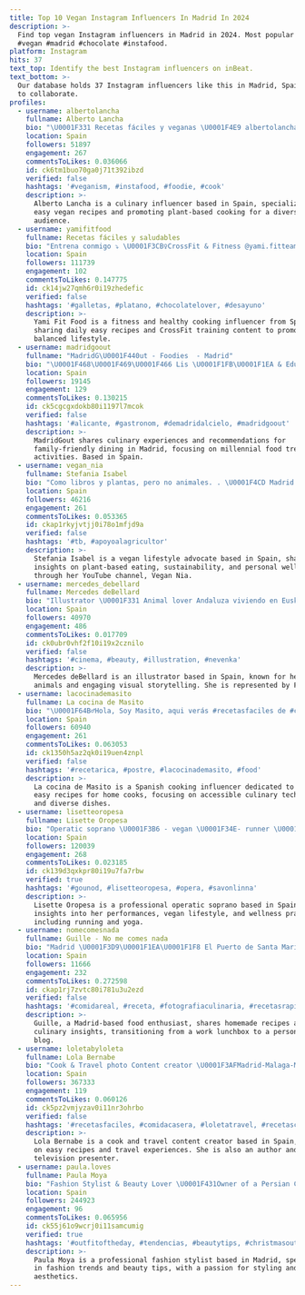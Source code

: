 ```yaml
---
title: Top 10 Vegan Instagram Influencers In Madrid In 2024
description: >-
  Find top vegan Instagram influencers in Madrid in 2024. Most popular hashtags:
  #vegan #madrid #chocolate #instafood.
platform: Instagram
hits: 37
text_top: Identify the best Instagram influencers on inBeat.
text_bottom: >-
  Our database holds 37 Instagram influencers like this in Madrid, Spain for you
  to collaborate.
profiles:
  - username: albertolancha
    fullname: Alberto Lancha
    bio: "\U0001F331 Recetas fáciles y veganas \U0001F4E9 albertolancha@nativetalents.es"
    location: Spain
    followers: 51897
    engagement: 267
    commentsToLikes: 0.036066
    id: ck6tm1buo70ga0j71t392ibzd
    verified: false
    hashtags: '#veganism, #instafood, #foodie, #cook'
    description: >-
      Alberto Lancha is a culinary influencer based in Spain, specializing in
      easy vegan recipes and promoting plant-based cooking for a diverse
      audience.
  - username: yamifitfood
    fullname: Recetas fáciles y saludables
    bio: "Entrena conmigo ⤵️ \U0001F3CB️‍♀️CrossFit & Fitness @yami.fitteam \U0001F3A5Todos los días recetas en stories."
    location: Spain
    followers: 111739
    engagement: 102
    commentsToLikes: 0.147775
    id: ck14jw27qmh6r0i19zhedefic
    verified: false
    hashtags: '#galletas, #platano, #chocolatelover, #desayuno'
    description: >-
      Yami Fit Food is a fitness and healthy cooking influencer from Spain,
      sharing daily easy recipes and CrossFit training content to promote a
      balanced lifestyle.
  - username: madridgoout
    fullname: "MadridG\U0001F440ut - Foodies  - Madrid"
    bio: "\U0001F468‍\U0001F469‍\U0001F466 Lis \U0001F1FB\U0001F1EA & Edu \U0001F1EA\U0001F1E6 Experiencias gastronómicas millennials Dónde comer y qué hacer en #Madrid \U0001F374 #Foodies \U0001F476\U0001F3FC#babyfriendly \U0001F4E9 Hola@madridgoout.com"
    location: Spain
    followers: 19145
    engagement: 129
    commentsToLikes: 0.130215
    id: ck5cgcgxdokb80i1197l7mcok
    verified: false
    hashtags: '#alicante, #gastronom, #demadridalcielo, #madridgoout'
    description: >-
      MadridGout shares culinary experiences and recommendations for
      family-friendly dining in Madrid, focusing on millennial food trends and
      activities. Based in Spain.
  - username: vegan_nia
    fullname: Stefania Isabel
    bio: "Como libros y plantas, pero no animales. . \U0001F4CD Madrid \U0001F1FB\U0001F1EA\U0001F1EA\U0001F1F8 \U0001F4F8 YouTube: Vegan Nia"
    location: Spain
    followers: 46216
    engagement: 261
    commentsToLikes: 0.053365
    id: ckap1rkyjvtjj0i78o1mfjd9a
    verified: false
    hashtags: '#tb, #apoyoalagricultor'
    description: >-
      Stefania Isabel is a vegan lifestyle advocate based in Spain, sharing
      insights on plant-based eating, sustainability, and personal well-being
      through her YouTube channel, Vegan Nia.
  - username: mercedes_debellard
    fullname: Mercedes deBellard
    bio: "Illustrator \U0001F331 Animal lover Andaluza viviendo en Euskadi Represented by @folioart ✉️ hello@mercedesdebellard.net"
    location: Spain
    followers: 40970
    engagement: 486
    commentsToLikes: 0.017709
    id: ck0ubr0vhf2f10i19x2cznilo
    verified: false
    hashtags: '#cinema, #beauty, #illustration, #nevenka'
    description: >-
      Mercedes deBellard is an illustrator based in Spain, known for her love of
      animals and engaging visual storytelling. She is represented by Folio Art.
  - username: lacocinademasito
    fullname: La cocina de Masito
    bio: "\U0001F64B‍♂️Hola, Soy Masito, aqui verás #recetasfaciles de #cocina que todos podréis hacer en casa. ☎️lacocinademasito@gmail.com MI LIBRO DE COCINA ⬇️⬇️⬇️"
    location: Spain
    followers: 60940
    engagement: 261
    commentsToLikes: 0.063053
    id: ck1350h5az2qk0i19uen4znpl
    verified: false
    hashtags: '#recetarica, #postre, #lacocinademasito, #food'
    description: >-
      La cocina de Masito is a Spanish cooking influencer dedicated to sharing
      easy recipes for home cooks, focusing on accessible culinary techniques
      and diverse dishes.
  - username: lisetteoropesa
    fullname: Lisette Oropesa
    bio: "Operatic soprano \U0001F3B6 - vegan \U0001F34E- runner \U0001F3C3- yogi \U0001F64F Schedule here ⬇️"
    location: Spain
    followers: 120039
    engagement: 268
    commentsToLikes: 0.023185
    id: ck139d3qxkpr80i19u7fa7rbw
    verified: true
    hashtags: '#gounod, #lisetteoropesa, #opera, #savonlinna'
    description: >-
      Lisette Oropesa is a professional operatic soprano based in Spain, sharing
      insights into her performances, vegan lifestyle, and wellness practices
      including running and yoga.
  - username: nomecomesnada
    fullname: Guille - No me comes nada
    bio: "Madrid \U0001F3D9️\U0001F1EA\U0001F1F8 El Puerto de Santa María \U0001F3D6️ Cocinillas, #foodie o como quieras llamarlo \U0001F374\U0001F37D️ Del tupper del trabajo a tener un blog \U0001F4BB Mis recetas \U0001F53D\U0001F53D\U0001F53D"
    location: Spain
    followers: 11666
    engagement: 232
    commentsToLikes: 0.272598
    id: ckap1rj7zvtc80i781u3u2ezd
    verified: false
    hashtags: '#comidareal, #receta, #fotografiaculinaria, #recetasrapidas'
    description: >-
      Guille, a Madrid-based food enthusiast, shares homemade recipes and
      culinary insights, transitioning from a work lunchbox to a personal food
      blog.
  - username: loletabyloleta
    fullname: Lola Bernabe
    bio: "Cook & Travel photo Content creator \U0001F3AFMadrid-Malaga-Marbella Recetas y viajes www.loleta.es \U0001F4D6Mi libro Loleta by Loleta \U0001F4FATV Canal Cocina\U0001F4FBCOPE los lunes"
    location: Spain
    followers: 367333
    engagement: 119
    commentsToLikes: 0.060126
    id: ck5pz2vmjyzav0i11nr3ohrbo
    verified: false
    hashtags: '#recetasfaciles, #comidacasera, #loletatravel, #recetascaseras'
    description: >-
      Lola Bernabe is a cook and travel content creator based in Spain, focusing
      on easy recipes and travel experiences. She is also an author and
      television presenter.
  - username: paula.loves
    fullname: Paula Moya
    bio: "Fashion Stylist & Beauty Lover \U0001F431Owner of a Persian Cat \U0001F436 Shetland Ceo of @lepetitbypaulamoya \U0001F4CD Madrid ✉Contact: prpaulamoya@gmail.com"
    location: Spain
    followers: 244923
    engagement: 96
    commentsToLikes: 0.065956
    id: ck55j61o9wcrj0i11samcumig
    verified: true
    hashtags: '#outfitoftheday, #tendencias, #beautytips, #christmasoutfit'
    description: >-
      Paula Moya is a professional fashion stylist based in Madrid, specializing
      in fashion trends and beauty tips, with a passion for styling and
      aesthetics.
---
```


